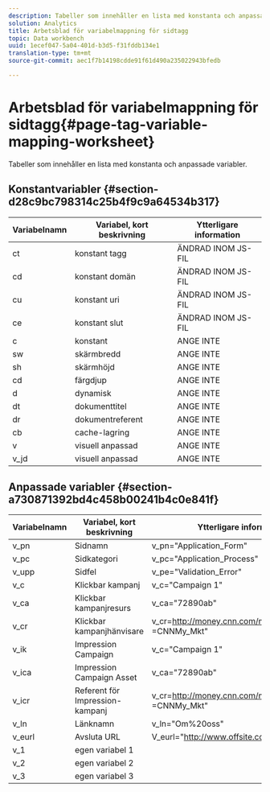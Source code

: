 ```yaml
---
description: Tabeller som innehåller en lista med konstanta och anpassade variabler.
solution: Analytics
title: Arbetsblad för variabelmappning för sidtagg
topic: Data workbench
uuid: 1ecef047-5a04-401d-b3d5-f31fddb134e1
translation-type: tm+mt
source-git-commit: aec1f7b14198cdde91f61d490a235022943bfedb

---
```



# Arbetsblad för variabelmappning för sidtagg{#page-tag-variable-mapping-worksheet}

Tabeller som innehåller en lista med konstanta och anpassade variabler.

## Konstantvariabler {#section-d28c9bc798314c25b4f9c9a64534b317}

| Variabelnamn | Variabel, kort beskrivning | Ytterligare information |
|---|---|---|
| ct | konstant tagg | ÄNDRAD INOM JS-FIL |
| cd | konstant domän | ÄNDRAD INOM JS-FIL |
| cu | konstant uri | ÄNDRAD INOM JS-FIL |
| ce | konstant slut | ÄNDRAD INOM JS-FIL |
| c | konstant | ANGE INTE |
| sw | skärmbredd | ANGE INTE |
| sh | skärmhöjd | ANGE INTE |
| cd | färgdjup | ANGE INTE |
| d | dynamisk | ANGE INTE |
| dt | dokumenttitel | ANGE INTE |
| dr | dokumentreferent | ANGE INTE |
| cb | cache-lagring | ANGE INTE |
| v | visuell anpassad | ANGE INTE |
| v_jd | visuell anpassad | ANGE INTE |

## Anpassade variabler {#section-a730871392bd4c458b00241b4c0e841f}

| Variabelnamn | Variabel, kort beskrivning | Ytterligare information |
|---|---|---|
| v_pn | Sidnamn | v_pn=&quot;Application_Form&quot; |
| v_pc | Sidkategori | v_pc=&quot;Application_Process&quot; |
| v_upp | Sidfel | v_pe=&quot;Validation_Error&quot; |
| v_c | Klickbar kampanj | v_c=&quot;Campaign 1&quot; |
| v_ca | Klickbar kampanjresurs | v_ca=&quot;72890ab&quot; |
| v_cr | Klickbar kampanjhänvisare | v_cr=http://money.cnn.com/markets/&amp;v_cp =CNNMy_Mkt&quot; |
| v_ik | Impression Campaign | v_c=&quot;Campaign 1&quot; |
| v_ica | Impression Campaign Asset | v_ca=&quot;72890ab&quot; |
| v_icr | Referent för Impression-kampanj | v_cr=http://money.cnn.com/markets/&amp;v_cp =CNNMy_Mkt&quot; |
| v_ln | Länknamn | v_ln=&quot;Om%20oss&quot; |
| v_eurl | Avsluta URL | V_eurl=&quot;http://www.offsite.com/ |
| v_1 | egen variabel 1 |  |
| v_2 | egen variabel 2 |  |
| v_3 | egen variabel 3 |  |

